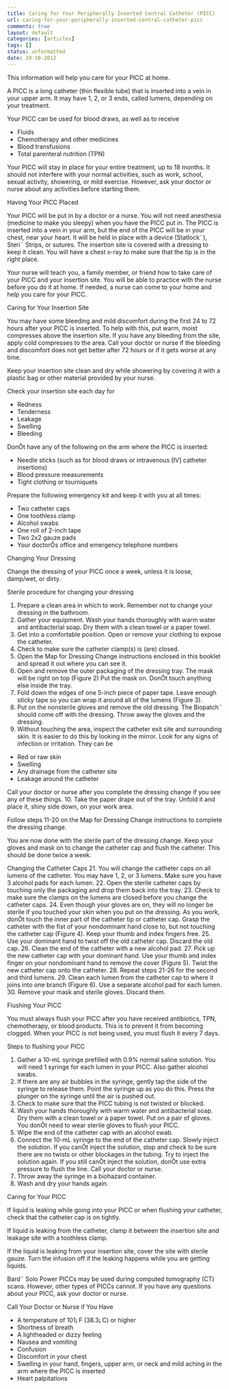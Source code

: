 ```yaml
---
title: Caring for Your Peripherally Inserted Central Catheter (PICC)
url: caring-for-your-peripherally-inserted-central-catheter-picc
comments: true
layout: default
categories: [articles]
tags: []
status: unformatted 
date: 29-10-2012
---
```

This information will help you care for your PICC at home.

A PICC is a long catheter (thin flexible tube) that is inserted into a vein in your upper arm. It may have 1, 2, or 3 ends, called lumens, depending on your treatment.     

Your PICC can be used for blood draws, as well as to receive

* Fluids
* Chemotherapy and other medicines 
* Blood transfusions
* Total parenteral nutrition (TPN) 

Your PICC will stay in place for your entire treatment, up to 18 months. It should not interfere with your normal activities, such as work, school, sexual activity, showering, or mild exercise. However, ask your doctor or nurse about any activities before starting them.  

Having Your PICC Placed

Your PICC will be put in by a doctor or a nurse. You will not need anesthesia (medicine to make you sleepy) when you have the PICC put in. The PICC is inserted into a vein in your arm, but the end of the PICC will be in your chest, near your heart. It will be held in place with a device (Statlock¨), Steri¨ Strips, or sutures. The insertion site is covered with a dressing to keep it clean. You will have a chest x-ray to make sure that the tip is in the right place.  

Your nurse will teach you, a family member, or friend how to take care of your PICC and your insertion site. You will be able to practice with the nurse before you do it at home. If needed, a nurse can come to your home and help you care for your PICC.

Caring for Your Insertion Site

You may have some bleeding and mild discomfort during the first 24 to 72 hours after your PICC is inserted. To help with this, put warm, moist compresses above the insertion site. If you have any bleeding from the site, apply cold compresses to the area. Call your doctor or nurse if the bleeding and discomfort does not get better after 72 hours or if it gets worse at any time. 

Keep your insertion site clean and dry while showering by covering it with a plastic bag or other material provided by your nurse.

Check your insertion site each day for

* Redness 
* Tenderness 
* Leakage
* Swelling
* Bleeding

DonÕt have any of the following on the arm where the PICC is inserted: 

* Needle sticks (such as for blood draws or intravenous [IV] catheter insertions)
* Blood pressure measurements
* Tight clothing or tourniquets

Prepare the following emergency kit and keep it with you at all times:  

* Two catheter caps
* One toothless clamp
* Alcohol swabs
* One roll of 2-inch tape
* Two 2x2 gauze pads
* Your doctorÕs office and emergency telephone numbers

Changing Your Dressing

Change the dressing of your PICC once a week, unless it is loose, damp/wet, or dirty. 

Sterile procedure for changing your dressing

1. Prepare a clean area in which to work. Remember not to change your dressing in the bathroom.
2. Gather your equipment. Wash your hands thoroughly with warm water and antibacterial soap. Dry them with a clean towel or a paper towel.
3. Get into a comfortable position. Open or remove your clothing to expose the catheter.
4. Check to make sure the catheter clamp(s) is (are) closed.
5. Open the Map for Dressing Change instructions enclosed in this booklet and spread it out where you can see it.
6. Open and remove the outer packaging of the dressing tray. The mask will be right on top (Figure 2) Put the mask on. DonÕt  touch anything else inside the
tray.
7. Fold down the edges of one 5-inch piece of paper tape. Leave enough sticky tape so you can wrap it around all of the lumens (Figure 3).
8. Put on the nonsterile gloves and remove the old dressing. The Biopatch¨ should come off with the dressing. Throw away the gloves and the dressing.
9. Without touching the area, inspect the catheter exit site and surrounding skin. It is easier to do this by looking in the mirror. Look for any signs of infection or irritation. They can be

* Red or raw skin
* Swelling
* Any drainage from the catheter site
* Leakage around the catheter

Call your doctor or nurse after you complete the dressing change if you see any of these things.
10. Take the paper drape out of the tray. Unfold it and place it, shiny side down, on your work area.

Follow steps 11-20 on the Map for Dressing Change instructions to complete the dressing change.

You are now done with the sterile part of the dressing change. Keep your gloves and mask on to change the catheter cap and flush the catheter. This should be done twice a week.

Changing the Catheter Caps
21. You will change the catheter caps on all lumens of the catheter. You may have 1, 2, or 3 lumens. Make sure you have 3 alcohol pads for each lumen.
22. Open the sterile catheter caps by touching only the packaging and drop them back into the tray.
23. Check to make sure the clamps on the lumens are closed before you change the catheter caps.
24. Even though your gloves are on, they will no longer be sterile if you touched your skin when you put on the dressing. As you work, donÕt touch the inner part of the catheter tip or catheter cap. Grasp the catheter with the fist of your nondominant hand close to, but not touching the catheter cap (Figure 4). Keep your thumb and index fingers free.
25. Use your dominant hand to twist off the old catheter cap. Discard the old cap.
26. Clean the end of the catheter with a new alcohol pad.
27. Pick up the new catheter cap with your dominant hand. Use your thumb and index finger on your nondominant hand to remove the cover (Figure 5). Twist the new catheter cap onto the catheter.
28. Repeat steps 21-26 for the second and third lumens.
29. Clean each lumen from the catheter cap to where it joins into one branch (Figure 6). Use a separate alcohol pad for each lumen.
30. Remove your mask and sterile gloves. Discard them.

Flushing Your PICC

You must always flush your PICC after you have received antibiotics, TPN, chemotherapy, or blood products. This is to prevent it from becoming clogged. When your PICC is not being used, you must flush it every 7 days.  

Steps to flushing your PICC 

1. Gather a 10-mL syringe prefilled with 0.9% normal saline solution. You will need 1 syringe for each lumen in your PICC. Also gather alcohol swabs.
2. If there are any air bubbles in the syringe, gently tap the side of the syringe to release them. Point the syringe up as you do this. Press the plunger on the syringe until the air is pushed out.
3. Check to make sure that the PICC tubing is not twisted or blocked.
4. Wash your hands thoroughly with warm water and antibacterial soap. Dry them with a clean towel or a paper towel. Put on a pair of gloves. You donÕt need to wear sterile gloves to flush your PICC.
5. Wipe the end of the catheter cap with an alcohol swab.  
6. Connect the 10-mL syringe to the end of the catheter cap. Slowly inject the solution. If you canÕt inject the solution, stop and check to be sure there are no twists or other blockages in the tubing. Try to inject the solution again. If you still canÕt inject the solution, donÕt use extra pressure to flush the line. Call your doctor or nurse.
7. Throw away the syringe in a biohazard container.
8. Wash and dry your hands again. 

Caring for Your PICC 

If liquid is leaking while going into your PICC or when flushing your catheter, check that the catheter cap is on tightly. 

If liquid is leaking from the catheter, clamp it between the insertion site and leakage site with a toothless clamp. 

If the liquid is leaking from your insertion site, cover the site with sterile gauze. Turn the infusion off if the leaking happens while you are getting liquids.

Bard¨ Solo Power PICCs may be used during computed tomography (CT) scans. However, other types of PICCs cannot. If you have any questions about your PICC, ask your doctor or nurse.


Call Your Doctor or Nurse if You Have

* A temperature of 101¡ F (38.3¡ C) or higher
* Shortness of breath
* A lightheaded or dizzy feeling
* Nausea and vomiting
* Confusion
* Discomfort in your chest
* Swelling in your hand, fingers, upper arm, or neck and mild aching in the arm where the PICC is inserted
* Heart palpitations
